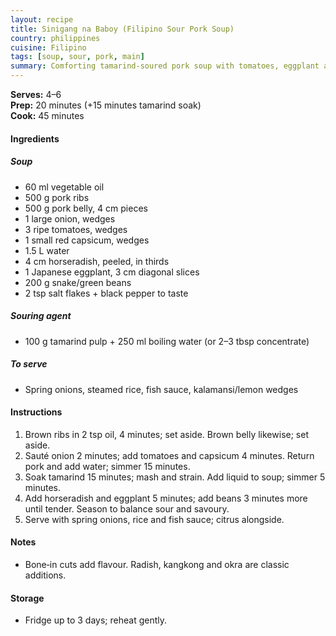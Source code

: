 ```yaml
---
layout: recipe
title: Sinigang na Baboy (Filipino Sour Pork Soup)
country: philippines
cuisine: Filipino
tags: [soup, sour, pork, main]
summary: Comforting tamarind‑soured pork soup with tomatoes, eggplant and beans — bright, savoury and warming.
---
```

<div class="recipe-meta">
  <strong>Serves:</strong> 4–6<br>
  <strong>Prep:</strong> 20 minutes (+15 minutes tamarind soak)<br>
  <strong>Cook:</strong> 45 minutes<br>
</div>

<h4>Ingredients</h4>
<h5>Soup</h5>
<ul>
<li>60 ml vegetable oil</li>
<li>500 g pork ribs</li>
<li>500 g pork belly, 4 cm pieces</li>
<li>1 large onion, wedges</li>
<li>3 ripe tomatoes, wedges</li>
<li>1 small red capsicum, wedges</li>
<li>1.5 L water</li>
<li>4 cm horseradish, peeled, in thirds</li>
<li>1 Japanese eggplant, 3 cm diagonal slices</li>
<li>200 g snake/green beans</li>
<li>2 tsp salt flakes + black pepper to taste</li>
</ul>
<h5>Souring agent</h5>
<ul>
<li>100 g tamarind pulp + 250 ml boiling water (or 2–3 tbsp concentrate)</li>
</ul>
<h5>To serve</h5>
<ul>
<li>Spring onions, steamed rice, fish sauce, kalamansi/lemon wedges</li>
</ul>

<h4>Instructions</h4>
<ol>
<li>Brown ribs in 2 tsp oil, 4 minutes; set aside. Brown belly likewise; set aside.</li>
<li>Sauté onion 2 minutes; add tomatoes and capsicum 4 minutes. Return pork and add water; simmer 15 minutes.</li>
<li>Soak tamarind 15 minutes; mash and strain. Add liquid to soup; simmer 5 minutes.</li>
<li>Add horseradish and eggplant 5 minutes; add beans 3 minutes more until tender. Season to balance sour and savoury.</li>
<li>Serve with spring onions, rice and fish sauce; citrus alongside.</li>
</ol>

<h4>Notes</h4>
<ul>
<li>Bone‑in cuts add flavour. Radish, kangkong and okra are classic additions.</li>
</ul>

<h4>Storage</h4>
<ul><li>Fridge up to 3 days; reheat gently.</li></ul>
